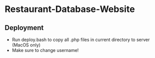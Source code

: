 # Restaurant-Database-Website

## Deployment
- Run deploy.bash to copy all .php files in current directory to server (MacOS only)
- Make sure to change username!
